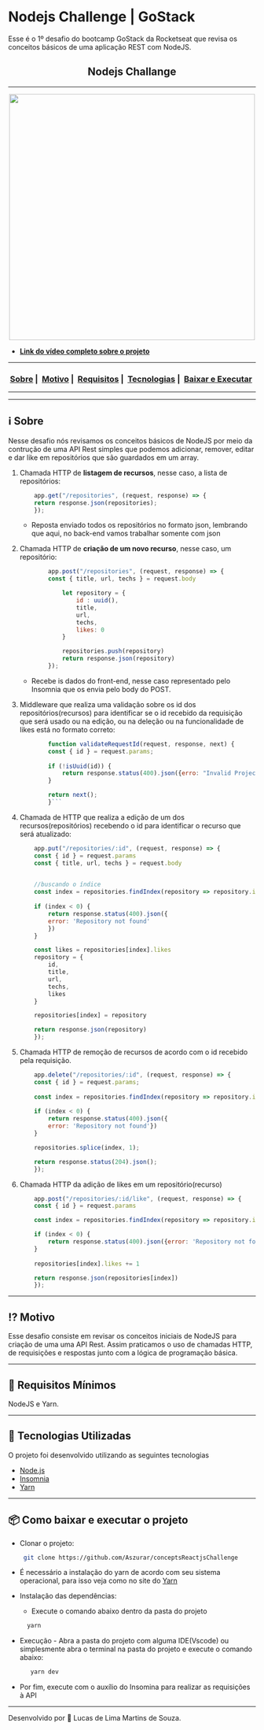 # Nodejs Challenge | GoStack
 Esse é o 1º desafio do bootcamp GoStack da Rocketseat que revisa os conceitos básicos de uma aplicação REST com NodeJS.
<h2 align="center">Nodejs Challange</h2>

___

<div align="center" ><img src="https://media.giphy.com/media/oXU1BRfx6TtiCVc9yj/giphy.gif" width="500"></div>

- [**Link do vídeo completo sobre o projeto**](https://www.youtube.com/watch?v=MPB8h6bh_t4)
___

<h3 align="center">
  <a href="#information_source-sobre">Sobre</a>&nbsp;|&nbsp;
  <a href="#interrobang-motivo">Motivo</a>&nbsp;|&nbsp;
  <a href="#seedling-requisitos-mínimos">Requisitos</a>&nbsp;|&nbsp;
  <a href="#rocket-tecnologias-utilizadas">Tecnologias</a>&nbsp;|&nbsp;
  <a href="#package-como-baixar-e-executar-o-projeto">Baixar e Executar</a>&nbsp;
</h3>

___

___

## :information_source: Sobre

Nesse desafio nós revisamos os conceitos básicos de NodeJS por meio da contrução de uma API Rest simples que podemos adicionar, remover, editar e dar like em repositórios que são guardados em um array.


1. Chamada HTTP de **listagem de recursos**, nesse caso, a lista de repositórios:
 
    ```js
        app.get("/repositories", (request, response) => {
        return response.json(repositories);
        });
    ```
     - Reposta enviado todos os repositórios no formato json, lembrando que aqui, no back-end vamos trabalhar somente com json 


2. Chamada HTTP de **criação de um novo recurso**, nesse caso, um repositório:
    ```js
            app.post("/repositories", (request, response) => {
            const { title, url, techs } = request.body 

                let repository = {
                    id : uuid(),
                    title,
                    url,
                    techs,
                    likes: 0
                }

                repositories.push(repository)        
                return response.json(repository) 
            });
    ```
     - Recebe is dados do front-end, nesse caso representado pelo Insomnia que os envia pelo body do POST.

3. Middleware que realiza uma validação sobre os id dos repositórios(recursos) para identificar se o id recebido da requisição que será usado ou na edição, ou na deleção ou na funcionalidade de likes está no formato correto:
    ```js
            function validateRequestId(request, response, next) {
            const { id } = request.params;
            
            if (!isUuid(id)) {
                return response.status(400).json({erro: "Invalid Project id"});
            }

            return next();
            }```

4. Chamada de HTTP que realiza a edição de um dos recursos(repositórios) recebendo o id para identificar o recurso que será atualizado:

    ```js     
        app.put("/repositories/:id", (request, response) => {
        const { id } = request.params
        const { title, url, techs } = request.body
        

        //buscando o índice
        const index = repositories.findIndex(repository => repository.id == id)
        
        if (index < 0) {
            return response.status(400).json({
            error: 'Repository not found'
            })
        }

        const likes = repositories[index].likes
        repository = {
            id,
            title,
            url,
            techs,
            likes
        }

        repositories[index] = repository

        return response.json(repository)
        });
    ```
5. Chamada HTTP de remoção de recursos de acordo com o id recebido pela requisição.
    ```js
        app.delete("/repositories/:id", (request, response) => {
        const { id } = request.params;
        
        const index = repositories.findIndex(repository => repository.id == id); 
        
        if (index < 0) {
            return response.status(400).json({
            error: 'Repository not found'})    
        }

        repositories.splice(index, 1); 

        return response.status(204).json();
        });
    ```
6. Chamada HTTP da adição de likes em um repositório(recurso)
    ```js
        app.post("/repositories/:id/like", (request, response) => {
        const { id } = request.params

        const index = repositories.findIndex(repository => repository.id == id)

        if (index < 0) {
            return response.status(400).json({error: 'Repository not found'})    
        }
        
        repositories[index].likes += 1

        return response.json(repositories[index])
        });
    ```
___
## :interrobang: Motivo

Esse desafio consiste em revisar os conceitos iniciais de NodeJS para criação de uma uma API Rest. Assim praticamos o uso de chamadas HTTP, de requisições e respostas junto com a lógica de programação básica.  

___
## :seedling: Requisitos Mínimos
NodeJS e Yarn.
___
## :rocket: Tecnologias Utilizadas 

O projeto foi desenvolvido utilizando as seguintes tecnologias

- [Node.js](https://nodejs.org/en/)
- [Insomnia](https://insomnia.rest/download)
- [Yarn](https://classic.yarnpkg.com/blog/2017/05/12/introducing-yarn/)
___
## :package: Como baixar e executar o projeto

  - Clonar o projeto:
    ```bash
     git clone https://github.com/Aszurar/conceptsReactjsChallenge
    ```
  - É necessário a instalação do yarn de acordo com seu sistema operacional, para isso veja como no site do [Yarn](https://classic.yarnpkg.com/blog/2017/05/12/introducing-yarn/)
 
  - Instalação das dependências:
    - Execute o comando abaixo dentro da pasta do projeto 
    ```bash
      yarn
    ```
 - Execução - Abra a pasta do projeto com alguma IDE(Vscode) ou simplesmente abra o terminal na pasta do projeto e execute o comando abaixo:
    ```bash
       yarn dev
    ```
 -  Por fim, execute com o auxílio do Insomina para realizar as requisições à API
___
Desenvolvido por :star2: Lucas de Lima Martins de Souza.
